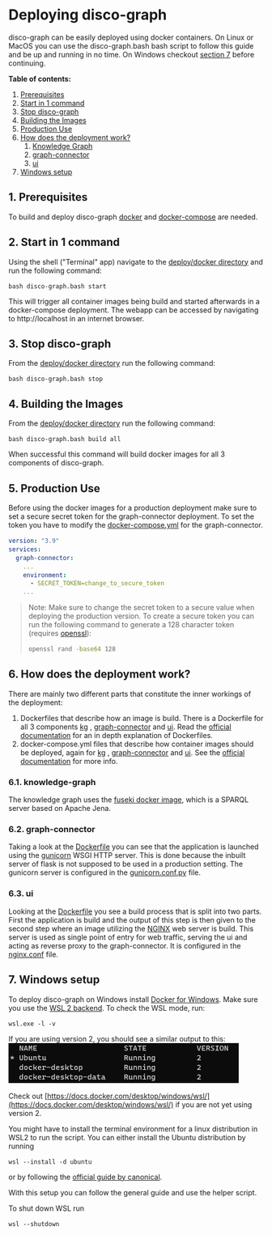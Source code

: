 # Deploying disco-graph

disco-graph can be easily deployed using docker containers. On Linux or MacOS you can use the disco-graph.bash bash script
to follow this guide and be up and running in no time. On Windows checkout [section 7](#7-windows-setup) before continuing.

**Table of contents:**
1. [Prerequisites](#1-prerequisites)
2. [Start in 1 command](#2-start-in-1-command)
3. [Stop disco-graph](#3-stop-disco-graph)
4. [Building the Images](#4-building-the-images)
5. [Production Use](#5-production-use)
6. [How does the deployment work?](#6-how-does-the-deployment-work)
   1. [Knowledge Graph](#61-knowledge-graph)
   2. [graph-connector](#62-graph-connector)
   3. [ui](#63-ui)
7. [Windows setup](#7-windows-setup)

## 1. Prerequisites
To build and deploy disco-graph [docker](https://www.docker.com/) and [docker-compose](https://docs.docker.com/compose/)
are needed.

## 2. Start in 1 command
Using the shell ("Terminal" app) navigate to the [deploy/docker directory](../deploy/docker) and run the following command:
```shell
bash disco-graph.bash start
```
This will trigger all container images being build and started afterwards in a docker-compose deployment.
The webapp can be accessed by navigating to http://localhost in an internet browser.

## 3. Stop disco-graph
From the [deploy/docker directory](../deploy/docker) run the following command:
```shell
bash disco-graph.bash stop
```

## 4. Building the Images
From the [deploy/docker directory](../deploy/docker) run the following command:
```shell
bash disco-graph.bash build all
```
When successful this command will build docker images for all 3 components of disco-graph.

## 5. Production Use
Before using the docker images for a production deployment make sure to set a secure secret token for the graph-connector
deployment. To set the token you have to modify the [docker-compose.yml](../deploy/docker/graph-connector/docker-compose.yml) 
for the graph-connector.
```yaml
version: "3.9"
services:
  graph-connector:
    ...
    environment:
      - SECRET_TOKEN=change_to_secure_token
    ...
```
> Note: Make sure to change the secret token to a secure value when deploying the production version. To create a secure
> token you can run the following command to generate a 128 character token (requires [openssl](https://www.openssl.org/)):
> ```bash
> openssl rand -base64 128
> ```

## 6. How does the deployment work?
There are mainly two different parts that constitute the inner workings of the deployment: 
1. Dockerfiles that describe how an image is build. There is a Dockerfile for all 3 components [kg](../deploy/docker/fuseki/Dockerfile)
, [graph-connector](../code/graph-connector/Dockerfile) and [ui](../code/disco-graph/ui/Dockerfile). Read the 
[official documentation](https://docs.docker.com/engine/reference/builder/) for an in depth explanation of Dockerfiles.
2. docker-compose.yml files that describe how container images should be deployed, again for [kg](../deploy/docker/fuseki/docker-compose.yml)
, [graph-connector](../deploy/docker/graph-connector/docker-compose.yml) and [ui](../deploy/docker/ui/docker-compose.yml).
See the [official documentation](https://docs.docker.com/compose/features-uses/) for more info.

### 6.1. knowledge-graph
The knowledge graph uses the [fuseki docker image](https://jena.apache.org/documentation/fuseki2/fuseki-docker.html), which
is a SPARQL server based on Apache Jena.

### 6.2. graph-connector
Taking a look at the [Dockerfile](../code/graph-connector/Dockerfile) you can see that the application is launched using
the [gunicorn](https://gunicorn.org/) WSGI HTTP server. This is done because the inbuilt server of flask is not supposed 
to be used in a production setting. The gunicorn server is configured in the [gunicorn.conf.py](../deploy/docker/graph-connector/gunicorn.conf.py) 
file. 

### 6.3. ui
Looking at the [Dockerfile](../code/disco-graph/ui/Dockerfile) you see a build process that is split into two parts. First
the application is build and the output of this step is then given to the second step where an image utilizing the [NGINX](https://www.nginx.com/)
web server is build. This server is used as single point of entry for web traffic, serving the ui and acting as reverse 
proxy to the graph-connector. It is configured in the [nginx.conf](../code/disco-graph/ui/nginx.conf) file.

## 7. Windows setup
To deploy disco-graph on Windows install [Docker for Windows](https://docs.docker.com/desktop/install/windows-install/).
Make sure you use the [WSL 2 backend](https://docs.docker.com/desktop/windows/wsl/). To check the WSL mode, run:
```shell
wsl.exe -l -v
```
If you are using version 2, you should see a similar output to this:
![](resources/win_wsl_version.png)

Check out [https://docs.docker.com/desktop/windows/wsl/](https://docs.docker.com/desktop/windows/wsl/) if you are not yet
using version 2.

You might have to install the terminal environment for a linux distribution in WSL2 to run the script. You can either
install the Ubuntu distribution by running
```shell
wsl --install -d ubuntu
```
or by following the [official guide by canonical](https://ubuntu.com/tutorials/install-ubuntu-on-wsl2-on-windows-11-with-gui-support).

With this setup you can follow the general guide and use the helper script.

To shut down WSL run
```shell
wsl --shutdown
```